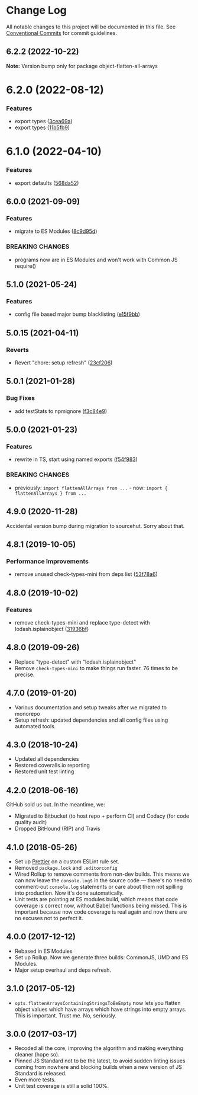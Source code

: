 # Change Log

All notable changes to this project will be documented in this file.
See [Conventional Commits](https://conventionalcommits.org) for commit guidelines.

## 6.2.2 (2022-10-22)

**Note:** Version bump only for package object-flatten-all-arrays

# 6.2.0 (2022-08-12)

### Features

- export types ([3cea69a](https://github.com/codsen/codsen/commit/3cea69a1220ccd807aaea9ef8deac0b5c7858df6))
- export types ([11b5fb9](https://github.com/codsen/codsen/commit/11b5fb936ce20e0a77c3a09806773e1cd7695c50))

# 6.1.0 (2022-04-10)

### Features

- export defaults ([568da52](https://github.com/codsen/codsen/commit/568da524193b86dda2a197cd42e0c6e49ba405be))

## 6.0.0 (2021-09-09)

### Features

- migrate to ES Modules ([8c9d95d](https://github.com/codsen/codsen/commit/8c9d95d5dea0b769c2f070397141918a4893d575))

### BREAKING CHANGES

- programs now are in ES Modules and won't work with Common JS require()

## 5.1.0 (2021-05-24)

### Features

- config file based major bump blacklisting ([e15f9bb](https://github.com/codsen/codsen/commit/e15f9bba1c4fd5f847ac28b3f38fa6ee633f5dca))

## 5.0.15 (2021-04-11)

### Reverts

- Revert "chore: setup refresh" ([23cf206](https://github.com/codsen/codsen/commit/23cf206970a087ff0fa04e61f94d919f59ab3881))

## 5.0.1 (2021-01-28)

### Bug Fixes

- add testStats to npmignore ([f3c84e9](https://github.com/codsen/codsen/commit/f3c84e95afc5514214312f913692d85b2e12eb29))

## 5.0.0 (2021-01-23)

### Features

- rewrite in TS, start using named exports ([f54f983](https://github.com/codsen/codsen/commit/f54f9837576d30d21610ff4c073407b2215b7bad))

### BREAKING CHANGES

- previously: `import flattenAllArrays from ...` - now: `import { flattenAllArrays } from ...`

## 4.9.0 (2020-11-28)

Accidental version bump during migration to sourcehut. Sorry about that.

## 4.8.1 (2019-10-05)

### Performance Improvements

- remove unused check-types-mini from deps list ([53f78a6](https://gitlab.com/codsen/codsen/commit/53f78a6))

## 4.8.0 (2019-10-02)

### Features

- remove check-types-mini and replace type-detect with lodash.isplainobject ([31936bf](https://gitlab.com/codsen/codsen/commit/31936bf))

## 4.8.0 (2019-09-26)

- Replace "type-detect" with "lodash.isplainobject"
- Remove `check-types-mini` to make things run faster. 76 times to be precise.

## 4.7.0 (2019-01-20)

- Various documentation and setup tweaks after we migrated to monorepo
- Setup refresh: updated dependencies and all config files using automated tools

## 4.3.0 (2018-10-24)

- Updated all dependencies
- Restored coveralls.io reporting
- Restored unit test linting

## 4.2.0 (2018-06-16)

GitHub sold us out. In the meantime, we:

- Migrated to Bitbucket (to host repo + perform CI) and Codacy (for code quality audit)
- Dropped BitHound (RIP) and Travis

## 4.1.0 (2018-05-26)

- Set up [Prettier](https://prettier.io) on a custom ESLint rule set.
- Removed `package.lock` and `.editorconfig`
- Wired Rollup to remove comments from non-dev builds. This means we can now leave the `console.log`s in the source code — there's no need to comment-out `console.log` statements or care about them not spilling into production. Now it's done automatically.
- Unit tests are pointing at ES modules build, which means that code coverage is correct now, without Babel functions being missed. This is important because now code coverage is real again and now there are no excuses not to perfect it.

## 4.0.0 (2017-12-12)

- Rebased in ES Modules
- Set up Rollup. Now we generate three builds: CommonJS, UMD and ES Modules.
- Major setup overhaul and deps refresh.

## 3.1.0 (2017-05-12)

- `opts.flattenArraysContainingStringsToBeEmpty` now lets you flatten object values which have arrays which have strings into empty arrays. This is important. Trust me. No, seriously.

## 3.0.0 (2017-03-17)

- Recoded all the core, improving the algorithm and making everything cleaner (hope so).
- Pinned JS Standard not to be the latest, to avoid sudden linting issues coming from nowhere and blocking builds when a new version of JS Standard is released.
- Even more tests.
- Unit test coverage is still a solid 100%.
